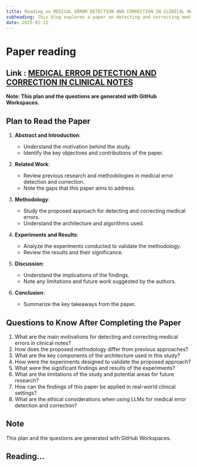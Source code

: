 ```yaml
---
title: Reading on MEDICAL ERROR DETECTION AND CORRECTION IN CLINICAL NOTES 
subheading: This blog explores a paper on detecting and correcting medical errors in clinical notes using Large Language Models (LLMs)
date: 2025-01-12
---
```


# Paper reading

## Link : [MEDICAL ERROR DETECTION AND CORRECTION IN CLINICAL NOTES](https://github.com/dinesh-coderepo/blogsite/blob/main/src/blog_posts/medical_llms/MEDEC-%20A%20BENCHMARK%20FOR%20MEDICAL%20ERROR%20DETECTION%20AND%20CORRECTION%20IN%20CLINICAL%20NOTES.pdf)

**Note: This plan and the questions are generated with GitHub Workspaces.**


## Plan to Read the Paper

1. **Abstract and Introduction**:
   - Understand the motivation behind the study.
   - Identify the key objectives and contributions of the paper.

2. **Related Work**:
   - Review previous research and methodologies in medical error detection and correction.
   - Note the gaps that this paper aims to address.

3. **Methodology**:
   - Study the proposed approach for detecting and correcting medical errors.
   - Understand the architecture and algorithms used.

4. **Experiments and Results**:
   - Analyze the experiments conducted to validate the methodology.
   - Review the results and their significance.

5. **Discussion**:
   - Understand the implications of the findings.
   - Note any limitations and future work suggested by the authors.

6. **Conclusion**:
   - Summarize the key takeaways from the paper.

## Questions to Know After Completing the Paper

1. What are the main motivations for detecting and correcting medical errors in clinical notes?
2. How does the proposed methodology differ from previous approaches?
3. What are the key components of the architecture used in this study?
4. How were the experiments designed to validate the proposed approach?
5. What were the significant findings and results of the experiments?
6. What are the limitations of the study and potential areas for future research?
7. How can the findings of this paper be applied in real-world clinical settings?
8. What are the ethical considerations when using LLMs for medical error detection and correction?

## Note
This plan and the questions are generated with GitHub Workspaces.

## Reading...

